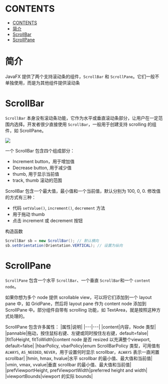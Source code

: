 # CONTENTS
- [CONTENTS](#contents)
- [简介](#%e7%ae%80%e4%bb%8b)
- [ScrollBar](#scrollbar)
- [ScrollPane](#scrollpane)
# 简介
JavaFX 提供了两个支持滚动条的组件，`ScrollBar` 和 `ScrollPane`。它们一般不单独使用，而是为其他组件提供滚动条

# ScrollBar
`ScrollBar` 本身没有滚动条功能，它作为水平或垂直滚动条部分，让用户在一定范围内选择。开发者很少直接使用 `ScrollBar`，一般用于创建支持 scrolling 的组件，如 ScrollPane。

![](2019-06-05-15-31-11.png)

一个 ScrollBar 包含四个组成部分：
- Increment button，用于增加值
- Decrease button, 用于减少值
- thumb, 用于显示当前值
- track, thumb 滚动的范围

ScrollBar 包含一个最大值，最小值和一个当前值，默认分别为 100, 0, 0.
修改值的方式有三种：
- 代码 `setValue()`, `increment()`, `decrement` 方法
- 用于拖动 thumb
- 点击 increment 或 decrement 按钮

构造函数
```java
ScrollBar sb = new ScrollBar(); // 默认横向
sb.setOrientation(Orientation.VERTICAL); // 设置为纵向
```
# ScrollPane
`ScrollPane` 包含一个水平 `ScrollBar`、一个垂直 `ScrollBar`和一个 `content node`。

如果你想为多个 node 提供 scrollable view，可以将它们添加到一个 layout pane 中，如 GridPane，然后将 layout pane 作为 content node 添加到 ScrollPane 中。部分组件自带有 scrolling 功能，如 TextArea，就是按照这种方式处理的。

ScrollPane 包含许多属性：
|属性|说明|
|---|---|
|content|内容，Node 类型|
|pannable|拖动，按住鼠标右键、左键或同时按住左右键，default=false|
|fitToHeight, fitToWidth|content node 是否 resized 以充满整个viewport, default=false|
|hbarPolicy, vbarPolicy|enum ScrollBarPolicy 类型，可用值有 `ALWAYS`, `AS_NEEDED`, `NEVER`，用于设置何时显示 scrollbar，`ALWAYS` 表示一直闲置scrollbar|
|hmin, hmax, hvalue|水平 scrollbar 的最小值、最大值和当前值|
|vmin, vmax, vvalue|垂直 scrollbar 的最小值、最大值和当前值|
|prefViewportHeight, prefViewportWidth|preferred height and width|
|viewportBounds|viewport 的实际 bounds|
